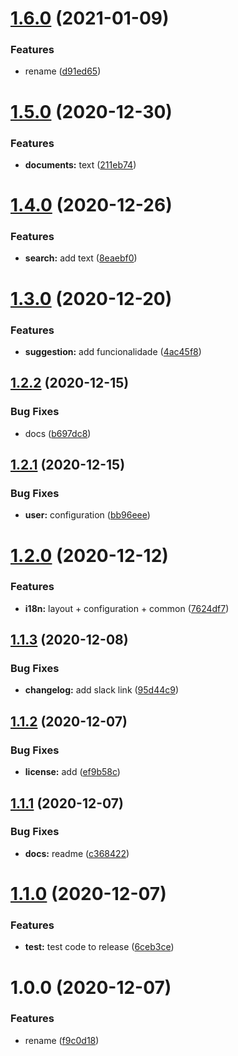 # [1.6.0](https://github.com/cm-workspace/locale/compare/v1.5.0...v1.6.0) (2021-01-09)


### Features

* rename ([d91ed65](https://github.com/cm-workspace/locale/commit/d91ed657ac689e5135a7a310ebb0d8b1a23b8746))

# [1.5.0](https://github.com/cm-workspace/locale/compare/v1.4.0...v1.5.0) (2020-12-30)


### Features

* **documents:** text ([211eb74](https://github.com/cm-workspace/locale/commit/211eb74e8bf9cb90a2317f5d26c985320fb9949b))

# [1.4.0](https://github.com/cm-workspace/locale/compare/v1.3.0...v1.4.0) (2020-12-26)


### Features

* **search:** add text ([8eaebf0](https://github.com/cm-workspace/locale/commit/8eaebf0ffad2ddc981fc19e27f9382baafed2f5c))

# [1.3.0](https://github.com/cm-workspace/locale/compare/v1.2.2...v1.3.0) (2020-12-20)


### Features

* **suggestion:** add funcionalidade ([4ac45f8](https://github.com/cm-workspace/locale/commit/4ac45f8150977123833943d5a6900a73c46d7318))

## [1.2.2](https://github.com/cm-workspace/locale/compare/v1.2.1...v1.2.2) (2020-12-15)


### Bug Fixes

* docs ([b697dc8](https://github.com/cm-workspace/locale/commit/b697dc870c40ebb873460f37d9dacc55a9484e0f))

## [1.2.1](https://github.com/cm-workspace/locale/compare/v1.2.0...v1.2.1) (2020-12-15)


### Bug Fixes

* **user:** configuration ([bb96eee](https://github.com/cm-workspace/locale/commit/bb96eee9f0304bc80d1eb75920ec4040c39205e2))

# [1.2.0](https://github.com/cm-workspace/locale/compare/v1.1.3...v1.2.0) (2020-12-12)


### Features

* **i18n:** layout + configuration + common ([7624df7](https://github.com/cm-workspace/locale/commit/7624df7d55ea335b2d5429d0cf364f684360344e))

## [1.1.3](https://github.com/cm-workspace/locale/compare/v1.1.2...v1.1.3) (2020-12-08)


### Bug Fixes

* **changelog:** add slack link ([95d44c9](https://github.com/cm-workspace/locale/commit/95d44c901ea6f247de341257f2ff34ec6fb63114))

## [1.1.2](https://github.com/cm-workspace/locale/compare/v1.1.1...v1.1.2) (2020-12-07)


### Bug Fixes

* **license:** add ([ef9b58c](https://github.com/cm-workspace/locale/commit/ef9b58c0ba13e104f3341a03a475d7a2bf849bd6))

## [1.1.1](https://github.com/cm-workspace/locale/compare/v1.1.0...v1.1.1) (2020-12-07)


### Bug Fixes

* **docs:** readme ([c368422](https://github.com/cm-workspace/locale/commit/c3684228769eb451d9c997b25ed39d3ed23707de))

# [1.1.0](https://github.com/cm-workspace/locale/compare/v1.0.0...v1.1.0) (2020-12-07)


### Features

* **test:** test code to release ([6ceb3ce](https://github.com/cm-workspace/locale/commit/6ceb3ce1cb29927620493e8767f8b57079846b35))

# 1.0.0 (2020-12-07)


### Features

* rename ([f9c0d18](https://github.com/cm-workspace/locale/commit/f9c0d1838e77ad5417888346aed8382942b1d14e))
